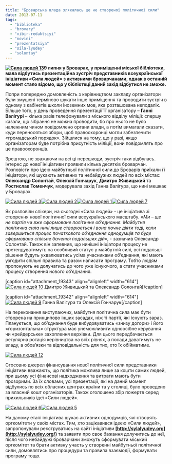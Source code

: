 ```yaml
---
title: "Броварська влада злякалась ще не створеної політичної сили"
date: 2013-07-11
tags: 
  - "biblioteka"
  - "brovary"
  - "vibir-redaktsiyi"
  - "novini"
  - "prezentatsiya"
  - "sila-lyudey"
  - "solontay"
---
```


**[![Сила людей 13](https://mpz.brovary.org/wp-content/uploads/2013/07/Sila-lyudey-13.jpg)](https://mpz.brovary.org/wp-content/uploads/2013/07/Sila-lyudey-13.jpg)9 липня у Броварах, у приміщенні міської бібліотеки, мала відбутись презентаційна зустріч представників всеукраїнської ініціативи «Сила людей» з активними броварчанами, однак в останній момент стало відомо, що у бібліотеці даний захід відбутися не зможе.**

Попри попередню домовленість з керівництвом закладу організатори були змушені терміново шукати інше приміщення та проводити зустріч в одному з кабінетів школи іноземних мов, яка розташована неподалік. Більше того, у день проведення презентації її організатору – **Ганні Валігурі** – кілька разів телефонували з міського відділу міліції: спершу казали, що зібрання не можна проводити, бо про нього не було належним чином повідомлено органи влади, а потім вимагали сказати, куди переносяться збори, щоб правоохоронці могли забезпечити «громадський порядок». Зійшлися на тому, що у разі, якщо організаторам буде потрібна присутність міліції, вони повідомлять про це правоохоронців.

Зрештою, не зважаючи на всі ці перешкоди, зустріч таки відбулась. Інтерес до нової ініціативи проявили кілька десятків броварчан. Розповісти про ідею майбутньої політичної сили до Броварів приїхали її ініціатори, які шукають активних та небайдужих людей по всіх містах: **Олександр Солонтай**, **Олексій Гончарук**, **Дмитро Живицький** та **Ростислав Томенчук**, модерувала захід Ганна Валігура, що нині мешкає у Броварах.

[![Сила людей 3](https://mpz.brovary.org/wp-content/uploads/2013/07/Sila-lyudey-3.jpg)](https://mpz.brovary.org/wp-content/uploads/2013/07/Sila-lyudey-3.jpg)[![Сила людей 2](https://mpz.brovary.org/wp-content/uploads/2013/07/Sila-lyudey-2.jpg)](https://mpz.brovary.org/wp-content/uploads/2013/07/Sila-lyudey-2.jpg)[![Сила людей 1](https://mpz.brovary.org/wp-content/uploads/2013/07/Sila-lyudey-1.jpg)](https://mpz.brovary.org/wp-content/uploads/2013/07/Sila-lyudey-1.jpg)[![Сила людей 7](https://mpz.brovary.org/wp-content/uploads/2013/07/Sila-lyudey-7.jpg)](https://mpz.brovary.org/wp-content/uploads/2013/07/Sila-lyudey-7.jpg)

Як розповіли спікери, на сьогодні «Сила людей» - це ініціатива зі створення нової політичної сили всеукраїнського масштабу. «_Ми – ще не партія чи вже сформоване політичне об’єднання. Майбутня політична сила нині лише створюється і вона почне діяти тоді, коли завершиться процес початкового об’єднання однодумців та буде сформовано спільне бачення подальших дій_», - зазначив Олександр Солонтай. Також він запевнив, що нинішні ініціатори процесу не претендуватимуть на особливий статус у майбутній силі, всі подальші рішення будуть ухвалюватись усіма учасниками об’єднання, які мають узгодити спільні правила та разом написати програму. Тобто людям пропонують не долучатись до чого уже існуючого, а стати учасниками процесу створення нового об’єднання.

\[caption id="attachment\_19343" align="alignleft" width="614"\][![Сила людей 10](https://mpz.brovary.org/wp-content/uploads/2013/07/Sila-lyudey-10.jpg)](https://mpz.brovary.org/wp-content/uploads/2013/07/Sila-lyudey-10.jpg) Дмитро Живицький та Олександр Солонтай\[/caption\]

\[caption id="attachment\_19342" align="alignleft" width="614"\][![Сила людей 9](https://mpz.brovary.org/wp-content/uploads/2013/07/Sila-lyudey-9.jpg)](https://mpz.brovary.org/wp-content/uploads/2013/07/Sila-lyudey-9.jpg) Ганна Валігура та Олексій Гончарук\[/caption\]

На переконання виступаючих, майбутня політична сила має бути створена на принципово інших засадах, ніж ті партії, які існують зараз. Планується, що об’єднання буде вибудовуватись «знизу догори» і його «горизонтальна» структура має унеможливити одноосібне керування чи «рейдерське» захоплення верхівки. Для цього передбачається регулярна ротація керівництва на всіх рівнях, а посади даватимуть не владу, а обов’язки та відповідальність для тих, хто їх обійматиме.

[![Сила людей 12](https://mpz.brovary.org/wp-content/uploads/2013/07/Sila-lyudey-12.jpg)](https://mpz.brovary.org/wp-content/uploads/2013/07/Sila-lyudey-12.jpg)

Стосовно джерел фінансування нової політичної сили представники ініціативи вважають, що політика можлива лише за кошти самих людей, при цьому усі фінансові надходження та витрати мають бути прозорими. За їх словами, усі презентації, які на даний момент відбулись по всіх обласних центрах країни та у столиці, було проведено за власний кошт організаторів. Також оголошено збір пожертв серед прихильників ідеї «Сили людей».

[![Сила людей 6](https://mpz.brovary.org/wp-content/uploads/2013/07/Sila-lyudey-6.jpg)](https://mpz.brovary.org/wp-content/uploads/2013/07/Sila-lyudey-6.jpg)[![Сила людей 5](https://mpz.brovary.org/wp-content/uploads/2013/07/Sila-lyudey-5.jpg)](https://mpz.brovary.org/wp-content/uploads/2013/07/Sila-lyudey-5.jpg)

На даному етапі ініціатива шукає активних однодумців, які створять оргкомітети у своїх містах. Тим, хто зацікавився ідеєю «Сили людей», запропонували реєструватись на сайті ініціативи **[http://sylalyudey.org](http://sylalyudey.org/)** та заявити про своє бажання долучитись до неї, після чого небайдужі броварчани зможуть сформувати міський оргкомітет та брати активну участь у створенні майбутньої політичної сили, домовлятись про процедури та правила взаємодії, формувати програму тощо.
